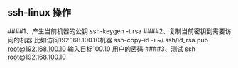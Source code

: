 ssh-linux 操作
---------------------------
####1、产生当前机器的公钥
       ssh-keygen -t rsa
####2、复制当前密钥到需要访问的机器
       比如访问192.168.100.10机器
       ssh-copy-id -i ~/.ssh/id_rsa.pub root@192.168.100.10
       输入目标100.10 用户的密码
####3、测试
       ssh root@192.168.100.10